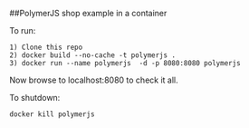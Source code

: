 ##PolymerJS shop example in a container

To run:
```
1) Clone this repo
2) docker build --no-cache -t polymerjs .
3) docker run --name polymerjs  -d -p 8080:8080 polymerjs
```

Now browse to localhost:8080 to check it all.

To shutdown:
```
docker kill polymerjs



